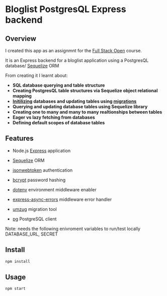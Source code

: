 # Bloglist PostgresQL Express backend <br />

## Overview

I created this app as an assignmnt for the [Full Stack Open](https://fullstackopen.com/en/) course.

It is an Express backend for a bloglist application using a PostgresQL database/ [Sequelize](https://sequelize.org/) ORM

From creating it I learnt about:

- **SQL database querying and table structure**
- **Creating PostgresQL table structures via Sequelize object relational mapping**
- **[Initilizing](https://github.com/MartinL-no/full-stack-open/blob/main/part13/util/db.js) databases and updating tables using [migrations](https://github.com/MartinL-no/full-stack-open/tree/main/part13/migrations)**
- **Querying and updating database tables using Sequelize library**
- **Creating one to many and many to many realtionships between tables**
- **Eager vs lazy fetching from databases**
- **Defining default scopes of database tables**

## Features

- Node.js [Express](https://expressjs.com/) application

- [Sequelize](https://sequelize.org/) ORM

- [jsonwebtoken](https://www.npmjs.com/package/jsonwebtoken) authentication

- [bcrypt](https://www.npmjs.com/package/bcrypt) password hashing

- [dotenv]([https://www.npmjs.com/package/cross-env](https://www.npmjs.com/package/dotenv)) environment middleware enabler

- [express-async-errors](https://www.npmjs.com/package/express-async-errors) middleware error handler

- [umzug](https://www.npmjs.com/package/umzug) migration tool

- [pg](https://www.npmjs.com/package/pg) PostgreSQL client

Note: needs the following enivroment variables to run/test locally DATABASE_URL, SECRET


## Install

```sh
npm install
```


## Usage

```sh
npm start
```
